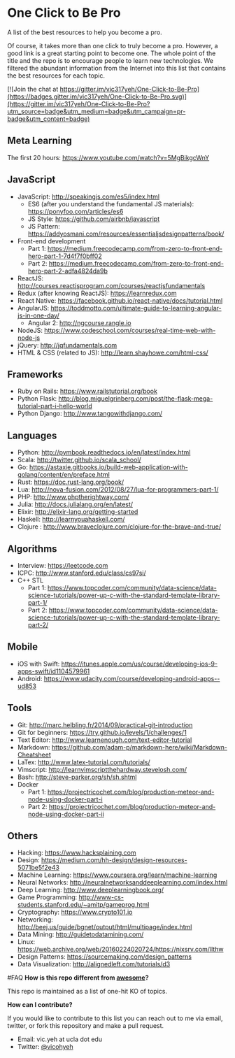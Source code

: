 # One Click to Be Pro
A list of the best resources to help you become a pro.

Of course, it takes more than one click to truly become a pro. However, a good link is a great starting point to become one. The whole point of the title and the repo is to encourage people to learn new technologies. We filtered the abundant information from the Internet into this list that contains the best resources for each topic.

[![Join the chat at https://gitter.im/vic317yeh/One-Click-to-Be-Pro](https://badges.gitter.im/vic317yeh/One-Click-to-Be-Pro.svg)](https://gitter.im/vic317yeh/One-Click-to-Be-Pro?utm_source=badge&utm_medium=badge&utm_campaign=pr-badge&utm_content=badge)

## Meta Learning
The first 20 hours: https://www.youtube.com/watch?v=5MgBikgcWnY

## JavaScript
* JavaScript: http://speakingjs.com/es5/index.html
	* ES6 (after you understand the fundamental JS materials): https://ponyfoo.com/articles/es6
	* JS Style: https://github.com/airbnb/javascript
	* JS Pattern: https://addyosmani.com/resources/essentialjsdesignpatterns/book/
* Front-end development
	* Part 1: https://medium.freecodecamp.com/from-zero-to-front-end-hero-part-1-7d4f7f0bff02
	* Part 2: https://medium.freecodecamp.com/from-zero-to-front-end-hero-part-2-adfa4824da9b
* ReactJS: http://courses.reactjsprogram.com/courses/reactjsfundamentals
* Redux (after knowing ReactJS): https://learnredux.com
* React Native: https://facebook.github.io/react-native/docs/tutorial.html
* AngularJS: https://toddmotto.com/ultimate-guide-to-learning-angular-js-in-one-day/
	* Angular 2: http://ngcourse.rangle.io
* NodeJS: https://www.codeschool.com/courses/real-time-web-with-node-js
* jQuery: http://jqfundamentals.com
* HTML & CSS (related to JS): http://learn.shayhowe.com/html-css/

## Frameworks
* Ruby on Rails: https://www.railstutorial.org/book
* Python Flask: http://blog.miguelgrinberg.com/post/the-flask-mega-tutorial-part-i-hello-world
* Python Django: http://www.tangowithdjango.com/

## Languages
* Python: http://pymbook.readthedocs.io/en/latest/index.html
* Scala: http://twitter.github.io/scala_school/
* Go: https://astaxie.gitbooks.io/build-web-application-with-golang/content/en/preface.html
* Rust: https://doc.rust-lang.org/book/
* Lua: http://nova-fusion.com/2012/08/27/lua-for-programmers-part-1/
* PHP: http://www.phptherightway.com/
* Julia: http://docs.julialang.org/en/latest/
* Elixir: http://elixir-lang.org/getting-started
* Haskell: http://learnyouahaskell.com/
* Clojure : http://www.braveclojure.com/clojure-for-the-brave-and-true/

## Algorithms
* Interview: https://leetcode.com
* ICPC: http://www.stanford.edu/class/cs97si/
* C++ STL
	* Part 1: https://www.topcoder.com/community/data-science/data-science-tutorials/power-up-c-with-the-standard-template-library-part-1/
	* Part 2: https://www.topcoder.com/community/data-science/data-science-tutorials/power-up-c-with-the-standard-template-library-part-2/

## Mobile
* iOS with Swift: https://itunes.apple.com/us/course/developing-ios-9-apps-swift/id1104579961
* Android: https://www.udacity.com/course/developing-android-apps--ud853

## Tools
* Git: http://marc.helbling.fr/2014/09/practical-git-introduction
* Git for beginners: https://try.github.io/levels/1/challenges/1
* Text Editor: http://www.learnenough.com/text-editor-tutorial
* Markdown: https://github.com/adam-p/markdown-here/wiki/Markdown-Cheatsheet
* LaTex: http://www.latex-tutorial.com/tutorials/
* Vimscript: http://learnvimscriptthehardway.stevelosh.com/
* Bash: http://steve-parker.org/sh/sh.shtml
* Docker
	* Part 1: https://projectricochet.com/blog/production-meteor-and-node-using-docker-part-i
	* Part 2: https://projectricochet.com/blog/production-meteor-and-node-using-docker-part-ii

## Others
* Hacking: https://www.hacksplaining.com
* Design: https://medium.com/hh-design/design-resources-5071be5f2e43
* Machine Learning: https://www.coursera.org/learn/machine-learning
* Neural Networks: http://neuralnetworksanddeeplearning.com/index.html
* Deep Learning: http://www.deeplearningbook.org/
* Game Programming: http://www-cs-students.stanford.edu/~amitp/gameprog.html
* Cryptography: https://www.crypto101.io
* Networking: http://beej.us/guide/bgnet/output/html/multipage/index.html
* Data Mining: http://guidetodatamining.com/
* Linux: https://web.archive.org/web/20160224020724/https://nixsrv.com/llthw
* Design Patterns: https://sourcemaking.com/design_patterns
* Data Visualization: http://alignedleft.com/tutorials/d3

#FAQ
**How is this repo different from [awesome](https://github.com/sindresorhus/awesome)?**

This repo is maintained as a list of one-hit KO of topics.

**How can I contribute?**
	
If you would like to contribute to this list you can reach out to me via email, twitter, or fork this repository and make a pull request.
* Email: vic.yeh at ucla dot edu
* Twitter: [@vicohyeh](https://twitter.com/vicohyeh)
